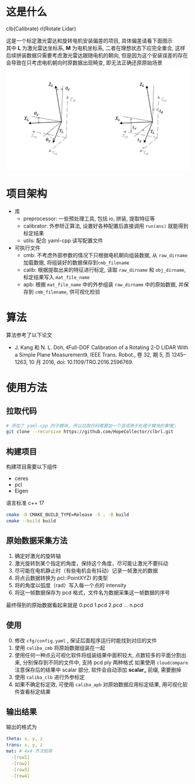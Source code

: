 # 这是什么

clb(Calibrate) rl(Rotate Lidar)

这是一个标定激光雷达和旋转电机安装偏差的项目, 具体偏差请看下面图示  
其中 **L** 为激光雷达坐标系, **M** 为电机坐标系, 二者在理想状态下应完全重合, 这样后续拼装数据只需要考虑激光雷达跟随电机的朝向, 但是因为这个安装误差的存在会导致在只考虑电机朝向时原数据出现畸变, 即无法正确还原原始场景
![](./README.d/外旋转激光雷达外参.png)

# 项目架构

- 库
  - preprocessor: 一些预处理工具, 包括 io, 拼装, 提取特征等
  - calibrator: 外参矫正算法, 设置好各种配置后直接调用 `run(ans)` 就能得到标定结果
  - utils: 配合 yaml-cpp 读写配置文件
- 可执行文件
  - cmb: 不考虑外部参数的情况下只根据电机朝向组装数据, 从 `raw_dirname` 加载数据, 将组装好的数据保存到`cmb_filename`
  - calib: 根据提取出来的特征进行标定, 读取 `raw_dirname` 和 `obj_dirname`, 标定结果写入 `mat_file_name`
  - apb: 根据 `mat_file_name` 中的外参组装 `raw_dirname` 中的原始数据, 并保存到 `cmb_filename`, 供可视化检验

# 算法

算法参考了以下论文

- J. Kang 和 N. L. Doh, 《Full-DOF Calibration of a Rotating 2-D LIDAR With a Simple Plane Measurement》, IEEE Trans. Robot., 卷 32, 期 5, 页 1245–1263, 10 月 2016, doi: 10.1109/TRO.2016.2596769.

# 使用方法

## 拉取代码

```bash
# 添加了 yaml-cpp 的子模块, 所以拉取代码需要加一个选项用于处理子模块的事情🤷
git clone --recursive https://github.com/HopeCollector/clbrl.git
```

## 构建项目

构建项目需要以下组件

- ceres
- pcl
- Eigen

语言标准 c++ 17

```bash
cmake -D CMAKE_BUILD_TYPE=Release -S . -B build
cmake --build build
```

## 原始数据采集方法

1. 确定好激光的旋转轴
2. 激光旋转到某个指定的角度，保持这个角度，尽可能让激光不要抖动
3. 尽可能在电机静止时（有些电机会有抖动）记录一帧激光的数据
4. 将点云数据转换为 pcl::PointXYZI 的类型
5. 将的角度以弧度（rad）写入每一个点的 intensity
6. 将这一帧数据保存为 pcd 格式，文件名为数据采集这一帧数据的序号

最终得到的原始数据看起来就是 0.pcd 1.pcd 2.pcd ... n.pcd 

## 使用

0. 修改 `cfg/config.yaml` , 保证后面程序运行时能找到对应的文件
1. 使用 `caliba_cmb` 将原始数据组装在一起
2. 使用任何一种点云可视化软件将组装结果中面积较大, 点数较多的平面分割出来, 分别保存到不同的文件中, 支持 pcd ply 两种格式
   如果使用 `cloudcompare` 注意保存后的结果中 scalar 部分, 软件会自动添加 **scalar\_** 前缀, 需要删掉
3. 使用 `caliba_clb` 进行外参标定
4. 如果不确定标定效, 可使用 `caliba_apb` 对原始数据应用标定结果, 用可视化软件查看标定结果

## 输出结果

输出的格式为

```yaml
theta: x, y, z
trans: x, y, z
mat: # 4x4 齐次矩阵
  -[row1]
  -[row2]
  -[row3]
  -[row4]
```
